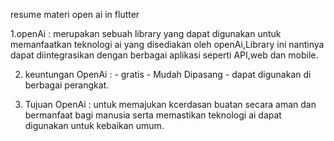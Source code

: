 resume materi open ai in flutter

1.openAi : merupakan sebuah library yang dapat digunakan untuk memanfaatkan teknologi ai yang disediakan oleh openAi,Library ini nantinya dapat diintegrasikan dengan berbagai aplikasi seperti API,web dan mobile.

2. keuntungan OpenAi : - gratis - Mudah Dipasang - dapat digunakan di berbagai perangkat.

3. Tujuan OpenAi : untuk memajukan kcerdasan buatan secara aman dan bermanfaat bagi manusia serta memastikan teknologi ai dapat digunakan untuk kebaikan umum.
